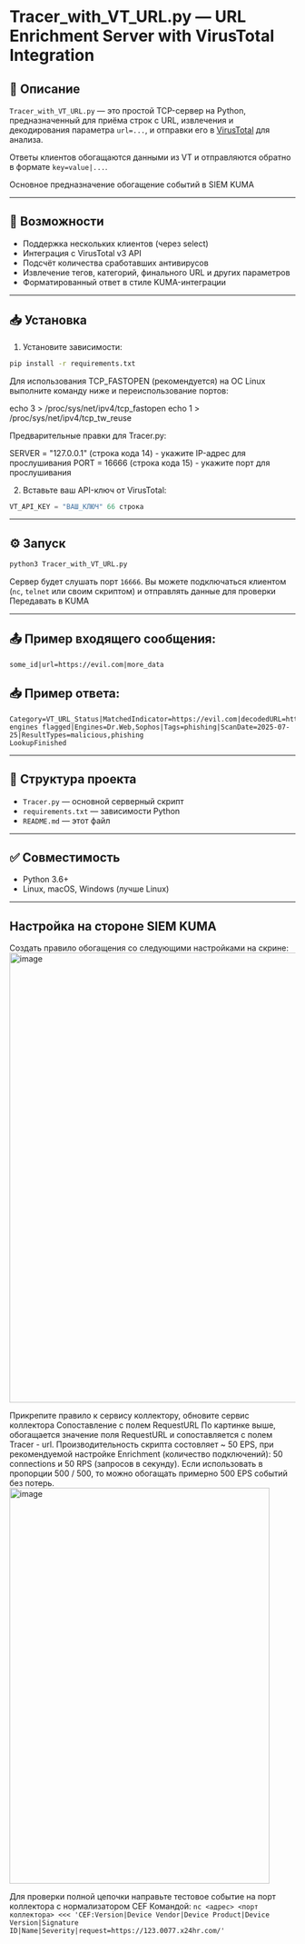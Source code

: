 # Tracer_with_VT_URL.py — URL Enrichment Server with VirusTotal Integration

## 📌 Описание

`Tracer_with_VT_URL.py` — это простой TCP-сервер на Python, предназначенный для приёма строк с URL, извлечения и декодирования параметра `url=...`, и отправки его в [VirusTotal](https://virustotal.com) для анализа.

Ответы клиентов обогащаются данными из VT и отправляются обратно в формате `key=value|...`.

Основное предназначение обогащение событий в SIEM KUMA

---

## 🚀 Возможности

- Поддержка нескольких клиентов (через select)
- Интеграция с VirusTotal v3 API
- Подсчёт количества сработавших антивирусов
- Извлечение тегов, категорий, финального URL и других параметров
- Форматированный ответ в стиле KUMA-интеграции

---

## 📥 Установка

1. Установите зависимости:
```bash
pip install -r requirements.txt
```
Для использования TCP_FASTOPEN (рекомендуется) на ОС Linux выполните команду ниже и переиспользование портов:

echo 3 > /proc/sys/net/ipv4/tcp_fastopen
echo 1 > /proc/sys/net/ipv4/tcp_tw_reuse

Предварительные правки для Tracer.py:

SERVER = "127.0.0.1" (строка кода 14) - укажите IP-адрес для прослушивания
PORT = 16666 (строка кода 15) - укажите порт для прослушивания


2. Вставьте ваш API-ключ от VirusTotal:
```python
VT_API_KEY = "ВАШ_КЛЮЧ" 66 строка
```

---

## ⚙️ Запуск

```bash
python3 Tracer_with_VT_URL.py
```

Сервер будет слушать порт `16666`. Вы можете подключаться клиентом (`nc`, `telnet` или своим скриптом) и отправлять данные для проверки
Передавать в KUMA

---

## 📤 Пример входящего сообщения:

```
some_id|url=https://evil.com|more_data
```

## 📥 Пример ответа:

```
Category=VT_URL_Status|MatchedIndicator=https://evil.com|decodedURL=https://evil.com|VT_Result=5/97 engines flagged|Engines=Dr.Web,Sophos|Tags=phishing|ScanDate=2025-07-25|ResultTypes=malicious,phishing
LookupFinished
```

---

## 📁 Структура проекта

- `Tracer.py` — основной серверный скрипт
- `requirements.txt` — зависимости Python
- `README.md` — этот файл

---

## ✅ Совместимость

- Python 3.6+
- Linux, macOS, Windows (лучше Linux)

---

## Настройка на стороне SIEM KUMA
Создать правило обогащения со следующими настройками на скрине:
<img width="699" height="792" alt="image" src="https://github.com/user-attachments/assets/1a522844-252d-4c49-a612-9ac69d330921" />


Прикрепите правило к сервису коллектору, обновите сервис коллектора
Сопоставление с полем RequestURL
По картинке выше, обогащается значение поля RequestURL и сопоставляется с полем Tracer - url.
Производительность скрипта состовляет ~ 50 EPS, при рекомендуемой настройке Enrichment (количество подключений): 50 connections и 50 RPS (запросов в секунду).
Если использовать в пропорции 500 / 500, то можно обогащать примерно 500 EPS событий без потерь.
<img width="458" height="697" alt="image" src="https://github.com/user-attachments/assets/4e013012-709f-4215-8616-6a2ed09bddb6" />


Для проверки полной цепочки направьте тестовое событие на порт коллектора с нормализатором CEF
Командой:
`nc <адрес> <порт коллектора> <<< 'CEF:Version|Device Vendor|Device Product|Device Version|Signature ID|Name|Severity|request=https://123.0077.x24hr.com/'`
